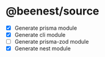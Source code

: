 # @beenest/source

- [x] Generate prisma module
- [x] Generate cli module
- [ ] Generate prisma-zod module
- [x] Generate nest module
